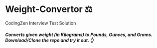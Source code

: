 # Weight-Convertor ⚖
CodingZen Interview Test Solution

##### Converts given weight (in Kilograms) to Pounds, Ounces, and Grams. Download/Clone the repo and try it out. 👆
